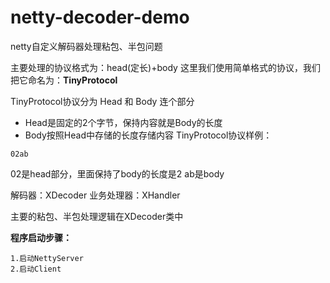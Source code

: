 # netty-decoder-demo
netty自定义解码器处理粘包、半包问题

主要处理的协议格式为：head(定长)+body
这里我们使用简单格式的协议，我们把它命名为：**TinyProtocol**

TinyProtocol协议分为 Head 和 Body 连个部分
+ Head是固定的2个字节，保持内容就是Body的长度
+ Body按照Head中存储的长度存储内容
TinyProtocol协议样例：
```
02ab
```
02是head部分，里面保持了body的长度是2
ab是body

解码器：XDecoder
业务处理器：XHandler

主要的粘包、半包处理逻辑在XDecoder类中

**程序启动步骤：**
```
1.启动NettyServer
2.启动Client
```
